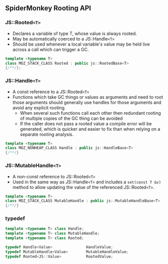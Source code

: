 ## SpiderMonkey Rooting API

<!-- toc -->

### JS::Rooted`<T>`

-   Declares a variable of type T, whose value is always rooted.
-   May be automatically coerced to a JS::Handle`<T>`
-   Should be used whenever a local variable's value may be held live across a call which can trigger a GC.

```C++
template <typename T>
class MOZ_STACK_CLASS Rooted : public js::RootedBase<T>
{/**/};
```


### JS::Handle`<T>`

-   A const reference to a JS::Rooted`<T>`
-   Functions which take GC things or values as arguments and need to root those arguments should generally use handles for those arguments and avoid any explicit rooting.
    -   When several such functions call each other then redundant rooting of multiple copies of the GC thing can be avoided
    -   If the caller does not pass a rooted value a compile error will be generated, which is quicker and easier to fix than when relying on a separate rooting analysis.

```C++
template <typename T>
class MOZ_NONHEAP_CLASS Handle : public js::HandleBase<T>
{/**/}
```


### JS::MutableHandle`<T>`

-   A non-const reference to JS::Rooted`<T>`
-   Used in the same way as JS::Handle`<T>` and includes a `set(const T &v)` method to allow updating the value of the referenced JS::Rooted`<T>`.

```C++
template <typename T>
class MOZ_STACK_CLASS MutableHandle : public js::MutableHandleBase<T>
{/**/}
```


### typedef

```C++
template <typename T> class Handle;
template <typename T> class MutableHandle;
template <typename T> class Rooted;

typedef Handle<Value>               HandleValue;
typedef MutableHandle<Value>        MutableHandleValue;
typedef Rooted<JS::Value>           RootedValue;
```


